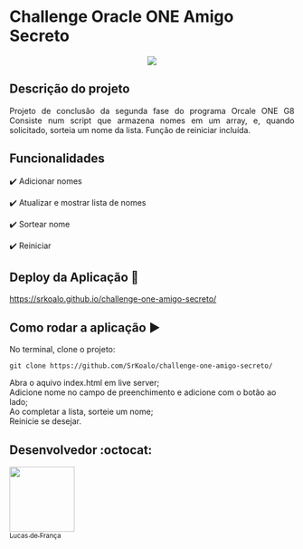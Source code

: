 <h1>Challenge Oracle ONE Amigo Secreto</h1> 

<p align="center">
   <img src="http://img.shields.io/static/v1?label=STATUS&message=CONCLUIDO&color=GREEN&style=for-the-badge"/>
</p>

## Descrição do projeto 

<p align="justify">
  Projeto de conclusão da segunda fase do programa Orcale ONE G8
  Consiste num script que armazena nomes em um array, e, quando solicitado, sorteia um nome da lista. Função de reiniciar incluída.
</p>

## Funcionalidades

:heavy_check_mark: Adicionar nomes  

:heavy_check_mark: Atualizar e mostrar lista de nomes  

:heavy_check_mark: Sortear nome  

:heavy_check_mark: Reiniciar  

## Deploy da Aplicação :dash:

https://srkoalo.github.io/challenge-one-amigo-secreto/

## Como rodar a aplicação :arrow_forward:

No terminal, clone o projeto: 

```
git clone https://github.com/SrKoalo/challenge-one-amigo-secreto/
```
Abra o aquivo index.html em live server;<br>
Adicione nome no campo de preenchimento e adicione com o botão ao lado;<br>
Ao completar a lista, sorteie um nome;<br>
Reinicie se desejar.

## Desenvolvedor :octocat:

 [<img loading="lazy" src="https://github.com/user-attachments/assets/d9061c25-ce99-47e7-bdfb-f7aeb22c953f" width=115><br><sub>Lucas de França</sub>](https://github.com/SrKoalo)
